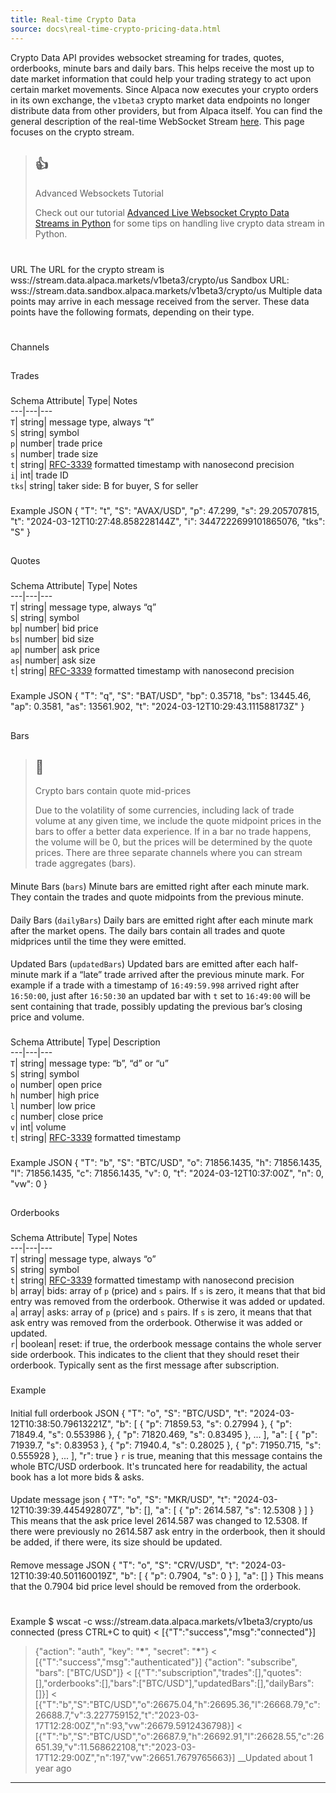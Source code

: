 ```yaml
---
title: Real-time Crypto Data
source: docs\real-time-crypto-pricing-data.html
---
```


Crypto Data API provides websocket streaming for trades, quotes, orderbooks, minute bars and daily bars. This helps receive the most up to date market information that could help your trading strategy to act upon certain market movements.
Since Alpaca now executes your crypto orders in its own exchange, the `v1beta3` crypto market data endpoints no longer distribute data from other providers, but from Alpaca itself.
You can find the general description of the real-time WebSocket Stream [here](streaming-market-data.md). This page focuses on the crypto stream.
> ## 👍
> 
> Advanced Websockets Tutorial
> 
> Check out our tutorial [Advanced Live Websocket Crypto Data Streams in Python](https://alpaca.markets/learn/advanced-live-websocket-crypto-data-streams-in-python/) for some tips on handling live crypto data stream in Python.
# 
URL
[](real-time-crypto-pricing-data.html#url)
The URL for the crypto stream is
wss://stream.data.alpaca.markets/v1beta3/crypto/us
Sandbox URL:
wss://stream.data.sandbox.alpaca.markets/v1beta3/crypto/us
Multiple data points may arrive in each message received from the server. These data points have the following formats, depending on their type.
# 
Channels
[](real-time-crypto-pricing-data.html#channels)
## 
Trades
[](real-time-crypto-pricing-data.html#trades)
### 
Schema
[](real-time-crypto-pricing-data.html#schema)
Attribute| Type| Notes  
---|---|---  
`T`| string| message type, always “t”  
`S`| string| symbol  
`p`| number| trade price  
`s`| number| trade size  
`t`| string| [RFC-3339](https://datatracker.ietf.org/doc/html/rfc3339) formatted timestamp with nanosecond precision  
`i`| int| trade ID  
`tks`| string| taker side: B for buyer, S for seller  
### 
Example
[](real-time-crypto-pricing-data.html#example)
JSON
{
"T": "t",
"S": "AVAX/USD",
"p": 47.299,
"s": 29.205707815,
"t": "2024-03-12T10:27:48.858228144Z",
"i": 3447222699101865076,
"tks": "S"
}
## 
Quotes
[](real-time-crypto-pricing-data.html#quotes)
### 
Schema
[](real-time-crypto-pricing-data.html#schema-1)
Attribute| Type| Notes  
---|---|---  
`T`| string| message type, always “q”  
`S`| string| symbol  
`bp`| number| bid price  
`bs`| number| bid size  
`ap`| number| ask price  
`as`| number| ask size  
`t`| string| [RFC-3339](https://datatracker.ietf.org/doc/html/rfc3339) formatted timestamp with nanosecond precision  
### 
Example
[](real-time-crypto-pricing-data.html#example-1)
JSON
{
"T": "q",
"S": "BAT/USD",
"bp": 0.35718,
"bs": 13445.46,
"ap": 0.3581,
"as": 13561.902,
"t": "2024-03-12T10:29:43.111588173Z"
}
## 
Bars
[](real-time-crypto-pricing-data.html#bars)
> ## 📘
> 
> Crypto bars contain quote mid-prices
> 
> Due to the volatility of some currencies, including lack of trade volume at any given time, we include the quote midpoint prices in the bars to offer a better data experience. If in a bar no trade happens, the volume will be 0, but the prices will be determined by the quote prices.
There are three separate channels where you can stream trade aggregates (bars).
#### 
Minute Bars (`bars`)
[](real-time-crypto-pricing-data.html#minute-bars-bars)
Minute bars are emitted right after each minute mark. They contain the trades and quote midpoints from the previous minute.
#### 
Daily Bars (`dailyBars`)
[](real-time-crypto-pricing-data.html#daily-bars-dailybars)
Daily bars are emitted right after each minute mark after the market opens. The daily bars contain all trades and quote midprices until the time they were emitted.
#### 
Updated Bars (`updatedBars`)
[](real-time-crypto-pricing-data.html#updated-bars-updatedbars)
Updated bars are emitted after each half-minute mark if a “late” trade arrived after the previous minute mark. For example if a trade with a timestamp of `16:49:59.998` arrived right after `16:50:00`, just after `16:50:30` an updated bar with `t` set to `16:49:00` will be sent containing that trade, possibly updating the previous bar’s closing price and volume.
### 
Schema
[](real-time-crypto-pricing-data.html#schema-2)
Attribute| Type| Description  
---|---|---  
`T`| string| message type: “b”, “d” or “u”  
`S`| string| symbol  
`o`| number| open price  
`h`| number| high price  
`l`| number| low price  
`c`| number| close price  
`v`| int| volume  
`t`| string| [RFC-3339](https://datatracker.ietf.org/doc/html/rfc3339) formatted timestamp  
### 
Example
[](real-time-crypto-pricing-data.html#example-2)
JSON
{
"T": "b",
"S": "BTC/USD",
"o": 71856.1435,
"h": 71856.1435,
"l": 71856.1435,
"c": 71856.1435,
"v": 0,
"t": "2024-03-12T10:37:00Z",
"n": 0,
"vw": 0
}
## 
Orderbooks
[](real-time-crypto-pricing-data.html#orderbooks)
### 
Schema
[](real-time-crypto-pricing-data.html#schema-3)
Attribute| Type| Notes  
---|---|---  
`T`| string| message type, always “o”  
`S`| string| symbol  
`t`| string| [RFC-3339](https://datatracker.ietf.org/doc/html/rfc3339) formatted timestamp with nanosecond precision  
`b`| array| bids: array of `p` (price) and `s` pairs. If `s` is zero, it means that that bid entry was removed from the orderbook. Otherwise it was added or updated.  
`a`| array| asks: array of `p` (price) and `s` pairs. If `s` is zero, it means that that ask entry was removed from the orderbook. Otherwise it was added or updated.  
`r`| boolean| reset: if true, the orderbook message contains the whole server side orderbook. This indicates to the client that they should reset their orderbook. Typically sent as the first message after subscription.  
### 
Example
[](real-time-crypto-pricing-data.html#example-3)
#### 
Initial full orderbook
[](real-time-crypto-pricing-data.html#initial-full-orderbook)
JSON
{
"T": "o",
"S": "BTC/USD",
"t": "2024-03-12T10:38:50.79613221Z",
"b": [
{
"p": 71859.53,
"s": 0.27994
},
{
"p": 71849.4,
"s": 0.553986
},
{
"p": 71820.469,
"s": 0.83495
},
...
],
"a": [
{
"p": 71939.7,
"s": 0.83953
},
{
"p": 71940.4,
"s": 0.28025
},
{
"p": 71950.715,
"s": 0.555928
},
...
],
"r": true
}
`r` is true, meaning that this message contains the whole BTC/USD orderbook. It's truncated here for readability, the actual book has a lot more bids & asks.
#### 
Update message
[](real-time-crypto-pricing-data.html#update-message)
json
{
"T": "o",
"S": "MKR/USD",
"t": "2024-03-12T10:39:39.445492807Z",
"b": [],
"a": [
{
"p": 2614.587,
"s": 12.5308
}
]
}
This means that the ask price level 2614.587 was changed to 12.5308. If there were previously no 2614.587 ask entry in the orderbook, then it should be added, if there were, its size should be updated.
#### 
Remove message
[](real-time-crypto-pricing-data.html#remove-message)
JSON
{
"T": "o",
"S": "CRV/USD",
"t": "2024-03-12T10:39:40.501160019Z",
"b": [
{
"p": 0.7904,
"s": 0
}
],
"a": []
}
This means that the 0.7904 bid price level should be removed from the orderbook.
# 
Example
[](real-time-crypto-pricing-data.html#example-4)
$ wscat -c wss://stream.data.alpaca.markets/v1beta3/crypto/us
connected (press CTRL+C to quit)
< [{"T":"success","msg":"connected"}]
> {"action": "auth", "key": "**\***", "secret": "**\***"}
< [{"T":"success","msg":"authenticated"}]
> {"action": "subscribe", "bars": ["BTC/USD"]}
< [{"T":"subscription","trades":[],"quotes":[],"orderbooks":[],"bars":["BTC/USD"],"updatedBars":[],"dailyBars":[]}]
< [{"T":"b","S":"BTC/USD","o":26675.04,"h":26695.36,"l":26668.79,"c":26688.7,"v":3.227759152,"t":"2023-03-17T12:28:00Z","n":93,"vw":26679.5912436798}]
< [{"T":"b","S":"BTC/USD","o":26687.9,"h":26692.91,"l":26628.55,"c":26651.39,"v":11.568622108,"t":"2023-03-17T12:29:00Z","n":197,"vw":26651.7679765663}]
__Updated about 1 year ago
* * *
